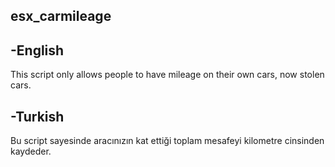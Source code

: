 ## esx_carmileage
## -English

This script only allows people to have mileage on their own cars, now stolen cars.

## -Turkish

Bu script sayesinde aracınızın kat ettiği toplam mesafeyi kilometre cinsinden kaydeder.

